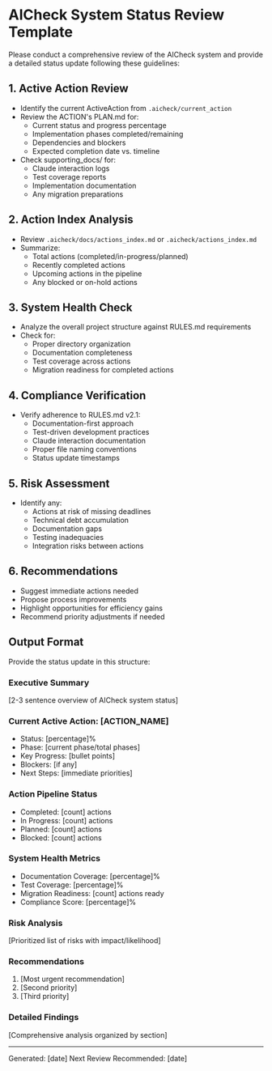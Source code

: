# AICheck System Status Review Template

<!-- Template Version: 1.0 -->
<!-- Last Updated: 2025-05-16 -->
<!-- Purpose: Comprehensive AICheck system status review -->

Please conduct a comprehensive review of the AICheck system and provide a detailed status update following these guidelines:

## 1. Active Action Review

- Identify the current ActiveAction from `.aicheck/current_action`
- Review the ACTION's PLAN.md for:
  - Current status and progress percentage
  - Implementation phases completed/remaining
  - Dependencies and blockers
  - Expected completion date vs. timeline
- Check supporting_docs/ for:
  - Claude interaction logs
  - Test coverage reports
  - Implementation documentation
  - Any migration preparations

## 2. Action Index Analysis

- Review `.aicheck/docs/actions_index.md` or `.aicheck/actions_index.md`
- Summarize:
  - Total actions (completed/in-progress/planned)
  - Recently completed actions
  - Upcoming actions in the pipeline
  - Any blocked or on-hold actions

## 3. System Health Check

- Analyze the overall project structure against RULES.md requirements
- Check for:
  - Proper directory organization
  - Documentation completeness
  - Test coverage across actions
  - Migration readiness for completed actions

## 4. Compliance Verification

- Verify adherence to RULES.md v2.1:
  - Documentation-first approach
  - Test-driven development practices
  - Claude interaction documentation
  - Proper file naming conventions
  - Status update timestamps

## 5. Risk Assessment

- Identify any:
  - Actions at risk of missing deadlines
  - Technical debt accumulation
  - Documentation gaps
  - Testing inadequacies
  - Integration risks between actions

## 6. Recommendations

- Suggest immediate actions needed
- Propose process improvements
- Highlight opportunities for efficiency gains
- Recommend priority adjustments if needed

## Output Format

Provide the status update in this structure:

### Executive Summary

[2-3 sentence overview of AICheck system status]

### Current Active Action: [ACTION_NAME]

- Status: [percentage]%
- Phase: [current phase/total phases]
- Key Progress: [bullet points]
- Blockers: [if any]
- Next Steps: [immediate priorities]

### Action Pipeline Status

- Completed: [count] actions
- In Progress: [count] actions
- Planned: [count] actions
- Blocked: [count] actions

### System Health Metrics

- Documentation Coverage: [percentage]%
- Test Coverage: [percentage]%
- Migration Readiness: [count] actions ready
- Compliance Score: [percentage]%

### Risk Analysis

[Prioritized list of risks with impact/likelihood]

### Recommendations

1. [Most urgent recommendation]
2. [Second priority]
3. [Third priority]

### Detailed Findings

[Comprehensive analysis organized by section]

---

Generated: [date]
Next Review Recommended: [date]
